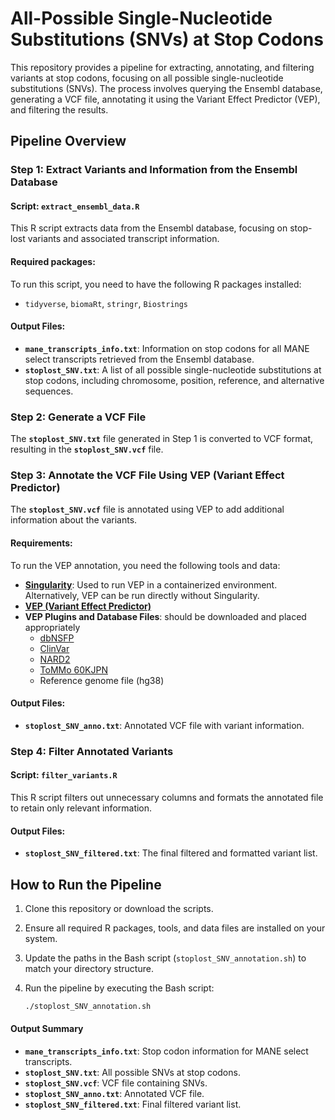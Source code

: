 # All-Possible Single-Nucleotide Substitutions (SNVs) at Stop Codons

This repository provides a pipeline for extracting, annotating, and filtering variants at stop codons, focusing on all possible single-nucleotide substitutions (SNVs). The process involves querying the Ensembl database, generating a VCF file, annotating it using the Variant Effect Predictor (VEP), and filtering the results.

## Pipeline Overview

### Step 1: Extract Variants and Information from the Ensembl Database
#### Script: `extract_ensembl_data.R`
This R script extracts data from the Ensembl database, focusing on stop-lost variants and associated transcript information.

#### Required packages:
To run this script, you need to have the following R packages installed:
- `tidyverse`, `biomaRt`, `stringr`, `Biostrings`

#### Output Files:
- **`mane_transcripts_info.txt`**: Information on stop codons for all MANE select transcripts retrieved from the Ensembl database.
- **`stoplost_SNV.txt`**: A list of all possible single-nucleotide substitutions at stop codons, including chromosome, position, reference, and alternative sequences.

### Step 2: Generate a VCF File
The **`stoplost_SNV.txt`** file generated in Step 1 is converted to VCF format, resulting in the **`stoplost_SNV.vcf`** file.

### Step 3: Annotate the VCF File Using VEP (Variant Effect Predictor)
The **`stoplost_SNV.vcf`** file is annotated using VEP to add additional information about the variants.

#### Requirements:
To run the VEP annotation, you need the following tools and data:
- **[Singularity](https://github.com/sylabs/singularity)**: Used to run VEP in a containerized environment. Alternatively, VEP can be run directly without Singularity.
- **[VEP (Variant Effect Predictor)](https://github.com/Ensembl/ensembl-vep)**
- **VEP Plugins and Database Files**: should be downloaded and placed appropriately
  - [dbNSFP](https://sites.google.com/site/jpopgen/dbNSFP)
  - [ClinVar](https://www.ncbi.nlm.nih.gov/clinvar/)
  - [NARD2](https://nard.macrogen.com/)
  - [ToMMo 60KJPN](https://jmorp.megabank.tohoku.ac.jp/downloads/tommo-60kjpn-20240904-af_snvindelall)
  - Reference genome file (hg38)

#### Output Files:
- **`stoplost_SNV_anno.txt`**: Annotated VCF file with variant information.

### Step 4: Filter Annotated Variants
#### Script: `filter_variants.R`
This R script filters out unnecessary columns and formats the annotated file to retain only relevant information.

#### Output Files:
- **`stoplost_SNV_filtered.txt`**: The final filtered and formatted variant list.

## How to Run the Pipeline

1. Clone this repository or download the scripts.
2. Ensure all required R packages, tools, and data files are installed on your system.
3. Update the paths in the Bash script (`stoplost_SNV_annotation.sh`) to match your directory structure.
4. Run the pipeline by executing the Bash script:

   ```bash
   ./stoplost_SNV_annotation.sh

#### Output Summary
- **`mane_transcripts_info.txt`**: Stop codon information for MANE select transcripts.
- **`stoplost_SNV.txt`**: All possible SNVs at stop codons.
- **`stoplost_SNV.vcf`**: VCF file containing SNVs.
- **`stoplost_SNV_anno.txt`**: Annotated VCF file.
- **`stoplost_SNV_filtered.txt`**: Final filtered variant list.
